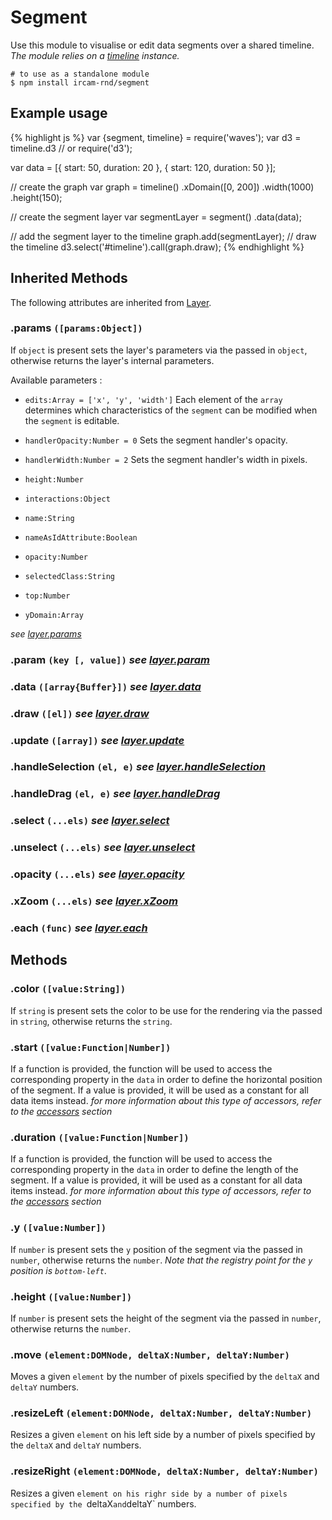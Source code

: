 ---
---

# Segment

Use this module to visualise or edit data segments over a shared timeline.
_The module relies on a [timeline](#timeline) instance._

~~~
# to use as a standalone module
$ npm install ircam-rnd/segment
~~~

## Example usage

{% highlight js %}
var {segment, timeline} = require('waves');
var d3 = timeline.d3 // or require('d3');

var data = [{
    start: 50,
    duration: 20
  }, {
    start: 120,
    duration: 50
}];

// create the graph
var graph = timeline()
  .xDomain([0, 200])
  .width(1000)
  .height(150);

// create the segment layer
var segmentLayer = segment()
  .data(data);

// add the segment layer to the timeline
graph.add(segmentLayer);
// draw the timeline
d3.select('#timeline').call(graph.draw);
{% endhighlight %}

## Inherited Methods

The following attributes are inherited from [Layer](#ui-layer).

### .params `([params:Object])`

If `object` is present sets the layer's parameters via the passed in `object`, otherwise returns the layer's internal parameters.

Available parameters :

* `edits:Array = ['x', 'y', 'width']`
Each element of the `array` determines which characteristics of the `segment` can be modified when the `segment` is editable.

* `handlerOpacity:Number = 0`
Sets the segment handler's opacity.

* `handlerWidth:Number = 2`
Sets the segment handler's width in pixels.

* `height:Number`
* `interactions:Object`
* `name:String`
* `nameAsIdAttribute:Boolean`
* `opacity:Number`
* `selectedClass:String`
* `top:Number`
* `yDomain:Array`

_see [layer.params](#ui-layer-params)_


### .param `(key [, value])` _see [layer.param](#ui-layer-param)_

### .data `([array{Buffer}])` _see [layer.data](#ui-layer-data)_

### .draw `([el])` _see [layer.draw](#ui-layer-draw)_

### .update `([array])` _see [layer.update](#ui-layer-update)_

### .handleSelection `(el, e)` _see [layer.handleSelection](#ui-layer-handleSelection)_

### .handleDrag `(el, e)` _see [layer.handleDrag](#ui-layer-handleDrag)_

### .select `(...els)` _see [layer.select](#ui-layer-select)_

### .unselect `(...els)` _see [layer.unselect](#ui-layer-unselect)_

### .opacity `(...els)` _see [layer.opacity](#ui-layer-opacity)_

### .xZoom `(...els)` _see [layer.xZoom](#ui-layer-xZoom)_

### .each `(func)` _see [layer.each](#ui-layer-each)_



## Methods

### .color `([value:String])`

If `string` is present sets the color to be use for the rendering via the passed in `string`, otherwise returns the `string`.


### .start `([value:Function|Number])`

If a function is provided, the function will be used to access the corresponding property in the `data` in order to define the horizontal position of the segment. If a value is provided, it will be used as a constant for all data items instead.
_for more information about this type of accessors, refer to the [accessors](#accessors) section_


### .duration `([value:Function|Number])`

If a function is provided, the function will be used to access the corresponding property in the `data` in order to define the length of the segment. If a value is provided, it will be used as a constant for all data items instead.
_for more information about this type of accessors, refer to the [accessors](#accessors) section_


### .y `([value:Number])`

If `number` is present sets the `y` position of the segment via the passed in `number`, otherwise returns the `number`.
_Note that the registry point for the `y` position is `bottom-left`_.


### .height `([value:Number])`

If `number` is present sets the height of the segment via the passed in `number`, otherwise returns the `number`.


### .move `(element:DOMNode, deltaX:Number, deltaY:Number)`

Moves a given `element` by the number of pixels specified by the `deltaX` and `deltaY` numbers.


### .resizeLeft `(element:DOMNode, deltaX:Number, deltaY:Number)`

Resizes a given `element` on his left side by a number of pixels specified by the `deltaX` and `deltaY` numbers.


### .resizeRight `(element:DOMNode, deltaX:Number, deltaY:Number)`

Resizes a given `element on his righr side by a number of pixels specified by the `deltaX` and `deltaY` numbers.
